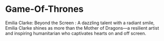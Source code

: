 # Game-Of-Thrones
Emilia Clarke: Beyond the Screen : A dazzling talent with a radiant smile, Emilia Clarke shines as more than the Mother of Dragons—a resilient artist and inspiring humanitarian who captivates hearts on and off screen.
